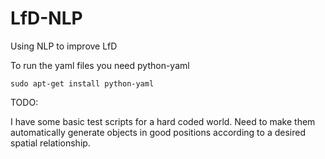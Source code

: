 # LfD-NLP
Using NLP to improve LfD

To run the yaml files you need python-yaml
```{r, engine='sh', count_lines}
sudo apt-get install python-yaml
```

TODO: 

I have some basic test scripts for a hard coded world. Need to make them automatically generate objects in good positions according to a desired spatial relationship.

